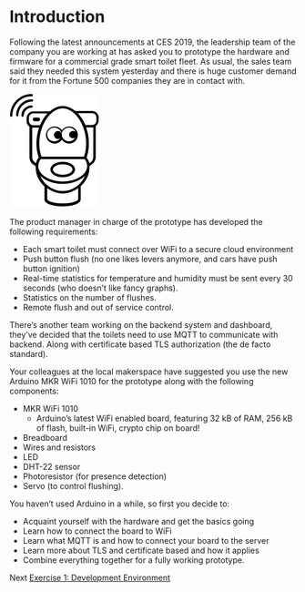 # Introduction

Following the latest announcements at CES 2019, the leadership team of the company you are working at has asked you to prototype the hardware and firmware for a commercial grade smart toilet fleet. As usual, the sales team said they needed this system yesterday and there is huge customer demand for it from the Fortune 500 companies they are in contact with.

![logo](../images/logo.svg)

The product manager in charge of the prototype has developed the following requirements:

* Each smart toilet must connect over WiFi to a secure cloud environment
* Push button flush (no one likes levers anymore, and cars have push button ignition)
* Real-time statistics for temperature and humidity must be sent every 30 seconds (who doesn’t like fancy graphs).
* Statistics on the number of flushes.
* Remote flush and out of service control.

There’s another team working on the backend system and dashboard, they’ve decided that the toilets need to use MQTT to communicate with backend. Along with certificate based TLS authorization (the de facto standard).

Your colleagues at the local makerspace have suggested you use the new Arduino MKR WiFi 1010 for the prototype along with the following components:

* MKR WiFi 1010
  * Arduino’s latest WiFi enabled board, featuring 32 kB of RAM, 256 kB of flash, built-in WiFi, crypto chip on board!
* Breadboard
* Wires and resistors
* LED
* DHT-22 sensor
* Photoresistor (for presence detection)
* Servo (to control flushing).

You haven’t used Arduino in a while, so first you decide to:

* Acquaint yourself with the hardware and get the basics going
* Learn how to connect the board to WiFi
* Learn what MQTT is and how to connect your board to the server
* Learn more about TLS and certificate based and how it applies
* Combine everything together for a fully working prototype.

Next [Exercise 1: Development Environment](exercise1.md)